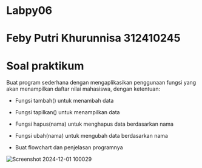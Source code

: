 # Labpy06
# Feby Putri Khurunnisa 312410245
# Soal praktikum
Buat program sederhana dengan mengaplikasikan penggunaan fungsi yang akan menampilkan daftar nilai mahasiswa, dengan ketentuan:

* Fungsi tambah() untuk menambah data

* Fungsi tapilkan() untuk menampilkan data

* Fungsi hapus(nama) untuk menghapus data berdasarkan nama

* Fungsi ubah(nama) untuk mengubah data berdasarkan nama

* Buat flowchart dan penjelasan programnya

![Screenshot 2024-12-01 100029](https://github.com/user-attachments/assets/84297324-f55b-4744-8d6d-4b19ed7a8467)

